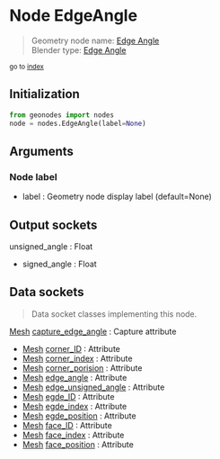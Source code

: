 
# Node EdgeAngle

> Geometry node name: [Edge Angle](https://docs.blender.org/manual/en/latest/modeling/geometry_nodes/material/edge_angle.html)<br>
  Blender type: [Edge Angle](https://docs.blender.org/api/current/bpy.types.GeometryNodeInputMeshEdgeAngle.html)
  
<sub>go to [index](/docs/index.md)</sub>

## Initialization

```python
from geonodes import nodes
node = nodes.EdgeAngle(label=None)
```



## Arguments


### Node label

- label : Geometry node display label (default=None)

## Output sockets

unsigned_angle : Float
- signed_angle : Float

## Data sockets

> Data socket classes implementing this node.
  
[Mesh](/docs/sockets/Mesh.md) [capture_edge_angle](/docs/sockets/Mesh.md#capture_edge_angle) : Capture attribute
- [Mesh](/docs/sockets/Mesh.md) [corner_ID](/docs/sockets/Mesh.md#corner_id) : Attribute
- [Mesh](/docs/sockets/Mesh.md) [corner_index](/docs/sockets/Mesh.md#corner_index) : Attribute
- [Mesh](/docs/sockets/Mesh.md) [corner_porision](/docs/sockets/Mesh.md#corner_porision) : Attribute
- [Mesh](/docs/sockets/Mesh.md) [edge_angle](/docs/sockets/Mesh.md#edge_angle) : Attribute
- [Mesh](/docs/sockets/Mesh.md) [edge_unsigned_angle](/docs/sockets/Mesh.md#edge_unsigned_angle) : Attribute
- [Mesh](/docs/sockets/Mesh.md) [egde_ID](/docs/sockets/Mesh.md#egde_id) : Attribute
- [Mesh](/docs/sockets/Mesh.md) [egde_index](/docs/sockets/Mesh.md#egde_index) : Attribute
- [Mesh](/docs/sockets/Mesh.md) [egde_position](/docs/sockets/Mesh.md#egde_position) : Attribute
- [Mesh](/docs/sockets/Mesh.md) [face_ID](/docs/sockets/Mesh.md#face_id) : Attribute
- [Mesh](/docs/sockets/Mesh.md) [face_index](/docs/sockets/Mesh.md#face_index) : Attribute
- [Mesh](/docs/sockets/Mesh.md) [face_position](/docs/sockets/Mesh.md#face_position) : Attribute
  
